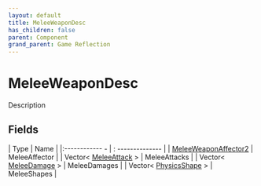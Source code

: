 ```yaml
---
layout: default
title: MeleeWeaponDesc
has_children: false
parent: Component
grand_parent: Game Reflection
---
```

# MeleeWeaponDesc
Description 

## Fields
| Type | Name |
|:------------ - | : -------------- |
| [MeleeWeaponAffector2](game-reflection/components/melee_weapon_affector2.md) | MeleeAffector |
| Vector< [MeleeAttack](game-reflection/classes/melee_attack.md) > | MeleeAttacks |
| Vector< [MeleeDamage](game-reflection/classes/melee_damage.md) > | MeleeDamages |
| Vector< [PhysicsShape](game-reflection/classes/physics_shape.md) > | MeleeShapes |

